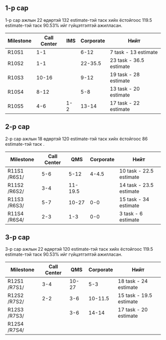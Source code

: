 ## 1-р сар

1-р сар ажлын 22 өдөртэй 132 estimate-тэй таск хийх ёстойгоос 119.5 estimate-тэй таск 90.53% ийг гүйцэтгэлтэй ажилласан.

| Milestone | Call Center | IMS | Corporate | Нийт                    |
| --------- | ----------- | --- | --------- | ----------------------- |
| R10S1     | 1-1         |     | 6-12      | 7 task - 13 estimate    |
| R10S2     | 1-1         |     | 22-35.5   | 23 task - 36.5 estimate |
| R10S3     | 10-16       |     | 9-12      | 19 task - 28 estimate   |
| R10S4     | 8-12        |     | 5-8       | 13 task - 20 estimate   |
| R10S5     | 4-6         | 1-2 | 13-14     | 17 task - 22 estimate   |

## 2-р сар

2-р сар ажлын 18 өдөртэй 120 estimate-тэй таск хийх ёстойгоос 86 estimate-тэй таск .

| Milestone    | Call Center | QMS     | Corporate | Нийт                    |
| ------------ | ----------- | ------- | --------- | ----------------------- |
| R11S1 /R6S1/ | 5-6         | 5-12    | 4-4.5     | 10 task - 22.5 estimate |
| R11S2 /R6S2/ | 3-4         | 11-19.5 |           | 14 task - 23.5 estimate |
| R11S3 /R6S3/ | 5-7         | 10-27   | 0-0       | 15 task - 34 estimate   |
| R11S4 /R6S4/ | 2-3         | 1-3     | 0-0       | 3 task - 6 estimate     |

## 3-р сар

3-р сар ажлын 22 өдөртэй 120 estimate-тэй таск хийх ёстойгоос 119.5 estimate-тэй таск 90.53% ийг гүйцэтгэлтэй ажилласан.

| Milestone    | Call Center | QMS   | Corporate | Нийт                    |
| ------------ | ----------- | ----- | --------- | ----------------------- |
| R12S1 /R7S1/ | 3-4         | 10-27 | 5-3       | 18 task - 24 estimate |
| R12S2 /R7S2/ | 2-2         | 3-6   | 10-11.5   | 15 task - 19.5 estimate |
| R12S3 /R7S3/ |             | 3-6   | 14-14     | 17 task - 20 estimate   |
| R12S4 /R7S4/ |             |       |           |               |
